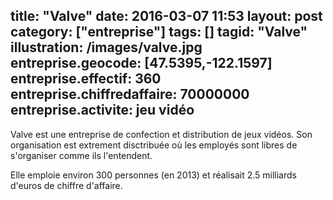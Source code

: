 title: "Valve"
date:  2016-03-07 11:53
layout: post
category: ["entreprise"]
tags: []
tagid: "Valve"
illustration: /images/valve.jpg
entreprise.geocode: [47.5395,-122.1597]
entreprise.effectif: 360
entreprise.chiffredaffaire: 70000000 
entreprise.activite: jeu vidéo
---

Valve est une entreprise de confection et distribution de jeux vidéos. Son organisation est extrement disctribuée où les employés sont libres de s'organiser comme ils l'entendent.

Elle emploie environ 300 personnes (en 2013) et réalisait 2.5 milliards d'euros de chiffre d'affaire.

